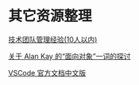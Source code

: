 # 其它资源整理

[技术团队管理经验(10人以内)](http://hongyitong.github.io/2017/09/02/JIRA/)

[关于 Alan Kay 的“面向对象”一词的探讨](https://softwareengineering.stackexchange.com/q/46592/121517)

[VSCode 官方文档中文版](https://jeasonstudio.gitbooks.io/vscode-cn-doc/content/)
